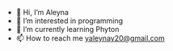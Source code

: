 - 👋 Hi, I’m Aleyna
- 👀 I’m interested in programming
- 🌱 I’m currently learning Phyton
- 📫 How to reach me yaleynay20@gmail.com
